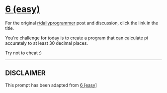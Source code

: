 # [6 (easy)](https://www.reddit.com/r/dailyprogrammer/comments/pp53w/2142012_challenge_6_easy/)

For the original [r/dailyprogrammer](https://www.reddit.com/r/dailyprogrammer/) post and discussion, click the link in the title.

You're challenge for today is to create a program that can calculate pi accurately to at least 30 decimal places. 

Try not to cheat :)


----
## **DISCLAIMER**
This prompt has been adapted from [6 [easy]](https://www.reddit.com/r/dailyprogrammer/comments/pp53w/2142012_challenge_6_easy/
)
